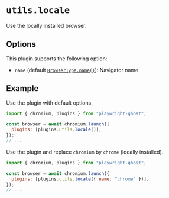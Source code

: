 # `utils.locale`

Use the locally installed browser.

## Options

This plugin supports the following option:

- `name` (default
  [`BrowserType.name()`](https://playwright.dev/docs/api/class-browsertype#browser-type-name)):
  Navigator name.

## Example

Use the plugin with default options.

```javascript
import { chromium, plugins } from "playwright-ghost";

const browser = await chromium.launch({
  plugins: [plugins.utils.locale()],
});
// ...
```

Use the plugin and replace `chromium` by `chrome` (locally installed).

```javascript
import { chromium, plugins } from "playwright-ghost";

const browser = await chromium.launch({
  plugins: [plugins.utils.locale({ name: "chrome" })],
});
// ...
```
